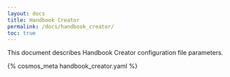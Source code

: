 ```yaml
---
layout: docs
title: Handbook Creator
permalink: /docs/handbook_creator/
toc: true
---
```

This document describes Handbook Creator configuration file parameters.

{% cosmos_meta handbook_creator.yaml %}
